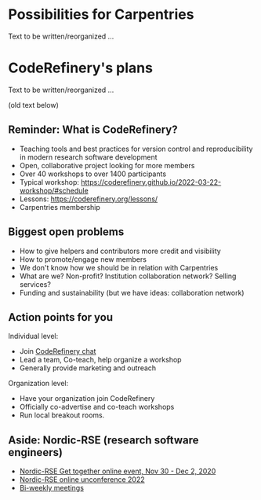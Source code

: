 # Possibilities for Carpentries

Text to be written/reorganized ...


# CodeRefinery's plans

Text to be written/reorganized ...

(old text below)


## Reminder: What is CodeRefinery?
- Teaching tools and best practices for version control and
  reproducibility in modern research software development
- Open, collaborative project looking for more members
- Over 40 workshops to over 1400 participants
- Typical workshop: <https://coderefinery.github.io/2022-03-22-workshop/#schedule>
- Lessons: <https://coderefinery.org/lessons/>
- Carpentries membership



## Biggest open problems

- How to give helpers and contributors more credit and visibility
- How to promote/engage new members
- We don't know how we should be in relation with Carpentries
- What are we? Non-profit? Institution collaboration network? Selling services?
- Funding and sustainability (but we have ideas: collaboration network)



## Action points for you

Individual level:

- Join [CodeRefinery
  chat](https://coderefinery.github.io/manuals/chat/)
- Lead a team, Co-teach, help organize a workshop
- Generally provide marketing and outreach

Organization level:
- Have your organization join CodeRefinery
- Officially co-advertise and co-teach workshops
- Run local breakout rooms.



## Aside: Nordic-RSE (research software engineers)
- [Nordic-RSE Get together online event, Nov 30 - Dec 2, 2020](https://nordic-rse.org/events/2020-online-get-together/)
- [Nordic-RSE online unconference 2022](https://nordic-rse.org/events/2022-online-unconference/)
- [Bi-weekly meetings](https://nordic-rse.org/events/meeting/#community-discussions-biweekly)



